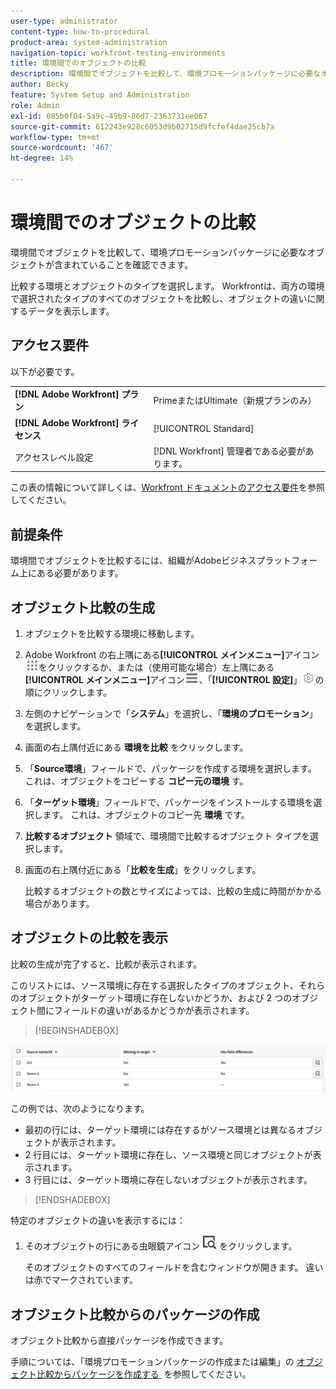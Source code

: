```yaml
---
user-type: administrator
content-type: how-to-procedural
product-area: system-administration
navigation-topic: workfront-testing-environments
title: 環境間でのオブジェクトの比較
description: 環境間でオブジェクトを比較して、環境プロモーションパッケージに必要なオブジェクトが含まれていることを確認できます。
author: Becky
feature: System Setup and Administration
role: Admin
exl-id: 085b0f04-5a9c-49b9-86d7-2363731ee067
source-git-commit: 612243e928c6053d9b02715d9fcfef4dae25cb7a
workflow-type: tm+mt
source-wordcount: '467'
ht-degree: 14%

---
```


# 環境間でのオブジェクトの比較

環境間でオブジェクトを比較して、環境プロモーションパッケージに必要なオブジェクトが含まれていることを確認できます。

比較する環境とオブジェクトのタイプを選択します。 Workfrontは、両方の環境で選択されたタイプのすべてのオブジェクトを比較し、オブジェクトの違いに関するデータを表示します。

## アクセス要件

以下が必要です。

<table>
  <tr>
   <td><strong>[!DNL Adobe Workfront] プラン</strong>
   </td>
   <td> PrimeまたはUltimate（新規プランのみ）
   </td>
  </tr>
  <tr>
   <td><strong>[!DNL Adobe Workfront] ライセンス</strong>
   </td>
   <td> [!UICONTROL Standard]
   </td>
  </tr>
   <tr>
   <td>アクセスレベル設定
   </td>
   <td>[!DNL Workfront] 管理者である必要があります。
   </td>
  </tr>
</table>

この表の情報について詳しくは、[Workfront ドキュメントのアクセス要件](/help/quicksilver/administration-and-setup/add-users/access-levels-and-object-permissions/access-level-requirements-in-documentation.md)を参照してください。

## 前提条件

環境間でオブジェクトを比較するには、組織がAdobeビジネスプラットフォーム上にある必要があります。

## オブジェクト比較の生成

1. オブジェクトを比較する環境に移動します。
1. Adobe Workfront の右上隅にある&#x200B;**[!UICONTROL メインメニュー]**&#x200B;アイコン![メインメニュー](/help/_includes/assets/main-menu-icon.png)をクリックするか、または（使用可能な場合）左上隅にある&#x200B;**[!UICONTROL メインメニュー]**&#x200B;アイコン![メインメニュー](/help/_includes/assets/main-menu-icon-left-nav.png)、「**[!UICONTROL 設定]**」![設定アイコン](/help/_includes/assets/gear-icon-setup.png)の順にクリックします。
1. 左側のナビゲーションで「**システム**」を選択し、「**環境のプロモーション**」を選択します。
1. 画面の右上隅付近にある **環境を比較** をクリックします。
1. 「**Source環境**」フィールドで、パッケージを作成する環境を選択します。 これは、オブジェクトをコピーする **コピー元の環境** す。
1. 「**ターゲット環境**」フィールドで、パッケージをインストールする環境を選択します。 これは、オブジェクトのコピー先 **環境** です。
1. **比較するオブジェクト** 領域で、環境間で比較するオブジェクト タイプを選択します。
1. 画面の右上隅付近にある「**比較を生成**」をクリックします。

   比較するオブジェクトの数とサイズによっては、比較の生成に時間がかかる場合があります。

## オブジェクトの比較を表示

比較の生成が完了すると、比較が表示されます。

このリストには、ソース環境に存在する選択したタイプのオブジェクト、それらのオブジェクトがターゲット環境に存在しないかどうか、および 2 つのオブジェクト間にフィールドの違いがあるかどうかが表示されます。

>[!BEGINSHADEBOX]

![&#x200B; 比較の例 &#x200B;](assets/environment-promotion-comparison.png)

この例では、次のようになります。

* 最初の行には、ターゲット環境には存在するがソース環境とは異なるオブジェクトが表示されます。
* 2 行目には、ターゲット環境に存在し、ソース環境と同じオブジェクトが表示されます。
* 3 行目には、ターゲット環境に存在しないオブジェクトが表示されます。

>[!ENDSHADEBOX]

特定のオブジェクトの違いを表示するには：

1. そのオブジェクトの行にある虫眼鏡アイコン ![&#x200B; 比較アイコン &#x200B;](assets/compare-icon.png) をクリックします。

   そのオブジェクトのすべてのフィールドを含むウィンドウが開きます。 違いは赤でマークされています。

## オブジェクト比較からのパッケージの作成

オブジェクト比較から直接パッケージを作成できます。

手順については、「環境プロモーションパッケージの作成または編集」の [&#x200B; オブジェクト比較からパッケージを作成する &#x200B;](/help/quicksilver/administration-and-setup/set-up-workfront/workfront-testing-environments/environment-promotion-create-package.md#create-a-package-from-an-object-comparison) を参照してください。
